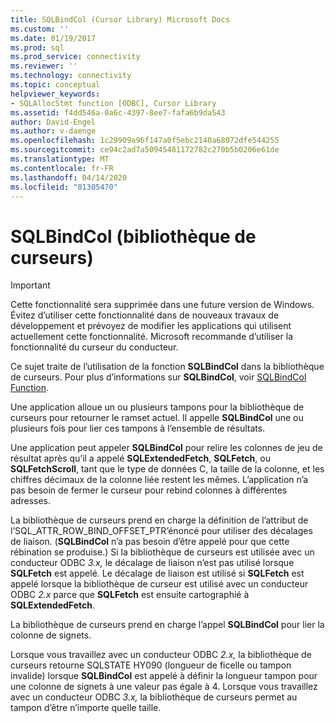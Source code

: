 ```yaml
---
title: SQLBindCol (Cursor Library) Microsoft Docs
ms.custom: ''
ms.date: 01/19/2017
ms.prod: sql
ms.prod_service: connectivity
ms.reviewer: ''
ms.technology: connectivity
ms.topic: conceptual
helpviewer_keywords:
- SQLAllocStmt function [ODBC], Cursor Library
ms.assetid: f4dd546a-0a6c-4397-8ee7-fafa6b9da543
author: David-Engel
ms.author: v-daenge
ms.openlocfilehash: 1c29909a96f147a0f5ebc2140a68072dfe544255
ms.sourcegitcommit: ce94c2ad7a50945481172782c270b5b0206e61de
ms.translationtype: MT
ms.contentlocale: fr-FR
ms.lasthandoff: 04/14/2020
ms.locfileid: "81305470"
---
```

# <a name="sqlbindcol-cursor-library"></a>SQLBindCol (bibliothèque de curseurs)
> [!IMPORTANT]  
>  Cette fonctionnalité sera supprimée dans une future version de Windows. Évitez d’utiliser cette fonctionnalité dans de nouveaux travaux de développement et prévoyez de modifier les applications qui utilisent actuellement cette fonctionnalité. Microsoft recommande d’utiliser la fonctionnalité du curseur du conducteur.  
  
 Ce sujet traite de l’utilisation de la fonction **SQLBindCol** dans la bibliothèque de curseurs. Pour plus d’informations sur **SQLBindCol**, voir [SQLBindCol Function](../../../odbc/reference/syntax/sqlbindcol-function.md).  
  
 Une application alloue un ou plusieurs tampons pour la bibliothèque de curseurs pour retourner le ramset actuel. Il appelle **SQLBindCol** une ou plusieurs fois pour lier ces tampons à l’ensemble de résultats.  
  
 Une application peut appeler **SQLBindCol** pour relire les colonnes de jeu de résultat après qu’il a appelé **SQLExtendedFetch**, **SQLFetch**, ou **SQLFetchScroll**, tant que le type de données C, la taille de la colonne, et les chiffres décimaux de la colonne liée restent les mêmes. L’application n’a pas besoin de fermer le curseur pour rebind colonnes à différentes adresses.  
  
 La bibliothèque de curseurs prend en charge la définition de l’attribut de l’SQL_ATTR_ROW_BIND_OFFSET_PTR’énoncé pour utiliser des décalages de liaison. (**SQLBindCol** n’a pas besoin d’être appelé pour que cette rébination se produise.) Si la bibliothèque de curseurs est utilisée avec un conducteur ODBC *3.x,* le décalage de liaison n’est pas utilisé lorsque **SQLFetch** est appelé. Le décalage de liaison est utilisé si **SQLFetch** est appelé lorsque la bibliothèque de curseur est utilisé avec un conducteur ODBC *2.x* parce que **SQLFetch** est ensuite cartographié à **SQLExtendedFetch**.  
  
 La bibliothèque de curseurs prend en charge l’appel **SQLBindCol** pour lier la colonne de signets.  
  
 Lorsque vous travaillez avec un conducteur ODBC *2.x,* la bibliothèque de curseurs retourne SQLSTATE HY090 (longueur de ficelle ou tampon invalide) lorsque **SQLBindCol** est appelé à définir la longueur tampon pour une colonne de signets à une valeur pas égale à 4. Lorsque vous travaillez avec un conducteur ODBC *3.x,* la bibliothèque de curseurs permet au tampon d’être n’importe quelle taille.
